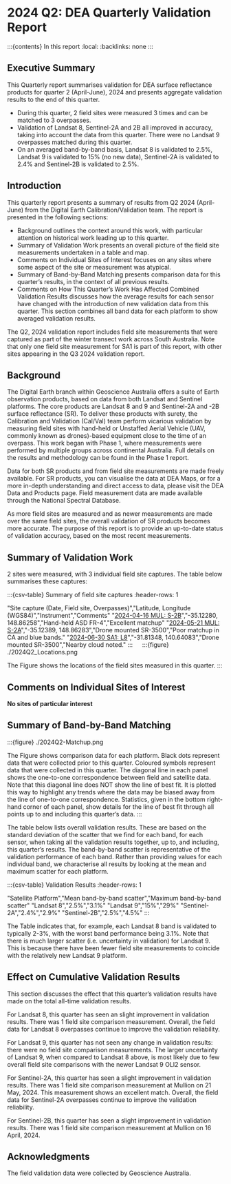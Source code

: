 # 2024 Q2: DEA Quarterly Validation Report

:::{contents} In this report
:local:
:backlinks: none
:::

## Executive Summary

This Quarterly report summarises validation for DEA surface reflectance products for quarter 2 (April-June), 2024
and presents aggregate validation results to the end of this quarter.

* During this quarter, 2 field sites were measured 3 times and can be matched to 3 overpasses.
* Validation of Landsat 8, Sentinel-2A and 2B all improved in accuracy, taking into account the data from this quarter. There were no Landsat 9 overpasses matched during this quarter.
* On an averaged band-by-band basis, Landsat 8 is validated to 2.5%, Landsat 9 is validated to 15% (no new data), Sentinel-2A is validated to 2.4% and Sentinel-2B is validated to 2.5%.

## Introduction

This quarterly report presents a summary of results from Q2 2024 (April-June) from the Digital Earth
Calibration/Validation team. The report is presented in the following sections:

* Background outlines the context around this work, with particular attention on historical work leading up to this quarter.
* Summary of Validation Work presents an overall picture of the field site measurements undertaken in a table and map.
* Comments on Individual Sites of Interest focuses on any sites where some aspect of the site or measurement was atypical.
* Summary of Band-by-Band Matching presents comparison data for this quarter’s results, in the context of all previous results.
* Comments on How This Quarter’s Work Has Affected Combined Validation Results discusses how the average results for each sensor have changed with the introduction of new validation data from this quarter. This section combines all band data for each platform to show averaged validation results.

The Q2, 2024 validation report includes field site measurements that were captured as part of the winter transect work
across South Australia. Note that only one field site measurement for SA1 is part of this report, with other sites appearing in the Q3 2024 validation report.
 
## Background

The Digital Earth branch within Geoscience Australia offers a suite of Earth observation products, based on data from
both Landsat and Sentinel platforms. The core products are Landsat 8 and 9 and Sentinel-2A and -2B surface reflectance
(SR). To deliver these products with surety, the Calibration and Validation (Cal/Val) team perform vicarious validation
by measuring field sites with hand-held or Unstaffed Aerial Vehicle (UAV, commonly known as drones)-based equipment
close to the time of an overpass. This work began with Phase 1, where measurements were performed by multiple groups
across continental Australia. Full details on the results and methodology can be found in the Phase 1 report.

Data for both SR products and from field site measurements are made freely available. For SR products, you can visualise
the data at DEA Maps, or for a more in-depth understanding and direct access to data, please visit the DEA Data and
Products page. Field measurement data are made available through the National Spectral Database.

As more field sites are measured and as newer measurements are made over the same field sites, the overall validation of
SR products becomes more accurate. The purpose of this report is to provide an up-to-date status of validation accuracy,
based on the most recent measurements.
 
## Summary of Validation Work

2 sites were measured, with 3 individual field site captures. The table below summarises these captures:

:::{csv-table} Summary of field site captures
:header-rows: 1

"Site capture (Date, Field site, Overpasses)","Latitude, Longitude (WGS84)","Instrument","Comments"
"<a href='/validation/site-report/2024-04-16-MUL/'>2024-04-16 MUL: S-2B</a>","-35.12280, 148.86258","Hand-held ASD FR-4","Excellent matchup"
"<a href='/validation/site-report/2024-05-21-MUL/'>2024-05-21 MUL: S-2A</a>","-35.12389, 148.86283","Drone mounted SR-3500","Poor matchup in CA and blue bands."
"<a href='/validation/site-report/2024-06-30-SA1/'>2024-06-30 SA1: L8</a>","-31.81348, 140.64083","Drone mounted SR-3500","Nearby cloud noted."
:::
 
:::{figure} ./2024Q2_Locations.png

The Figure shows the locations of the field sites measured in this quarter.
::: 

## Comments on Individual Sites of Interest

**No sites of particular interest**
     
## Summary of Band-by-Band Matching

:::{figure} ./2024Q2-Matchup.png

The Figure shows comparison data for each platform. Black dots represent data that were collected prior to this quarter.
Coloured symbols represent data that were collected in this quarter. The diagonal line in each panel shows the
one-to-one correspondence between field and satellite data. Note that this diagonal line does NOT show the line of best
fit. It is plotted this way to highlight any trends where the data may be biased away from the line of one-to-one
correspondence. Statistics, given in the bottom right-hand corner of each panel, show details for the line of best fit
through all points up to and including this quarter’s data.
:::

The table below lists overall validation results. These are based on the standard deviation of the scatter that we find
for each band, for each sensor, when taking all the validation results together, up to, and including, this quarter’s
results. The band-by-band scatter is representative of the validation performance of each band. Rather than providing
values for each individual band, we characterise all results by looking at the mean and maximum scatter for each
platform.

:::{csv-table} Validation Results
:header-rows: 1

"Satellite Platform","Mean band-by-band scatter","Maximum band-by-band scatter"
"Landsat 8","2.5%","3.1%"
"Landsat 9","15%","29%"
"Sentinel-2A","2.4%","2.9%"
"Sentinel-2B","2.5%","4.5%"
:::

The Table indicates that, for example, each Landsat 8 band is validated to typically 2-3%, with the worst band
performance being 3.1%. Note that there is much larger scatter (i.e. uncertainty in validation) for Landsat 9. This is
because there have been fewer field site measurements to coincide with the relatively new Landsat 9 platform.
 

## Effect on Cumulative Validation Results

This section discusses the effect that this quarter’s validation results have made on the total all-time validation
results.

For Landsat 8, this quarter has seen an slight improvement in validation results. There was 1 field site comparison
measurement. Overall, the field data for Landsat 8 overpasses continue to improve the
validation reliability.

For Landsat 9, this quarter has not seen any change in validation results: there were no field site comparison
measurements. The larger uncertainty of Landsat 9, when compared to Landsat 8 above, is most likely due to few
overall field site comparisons with the newer Landsat 9 OLI2 sensor.

For Sentinel-2A, this quarter has seen a slight improvement in validation results. There was 1 field site comparison
measurement at Mullion on 21 May, 2024. This measurement shows an excellent match. Overall, the field data for Sentinel-2A
overpasses continue to improve the validation reliability.

For Sentinel-2B, this quarter has seen a slight improvement in validation results. There was 1 field site comparison
measurement at Mullion on 16 April, 2024.

 
## Acknowledgments
 
The field validation data were collected by Geoscience Australia. 

